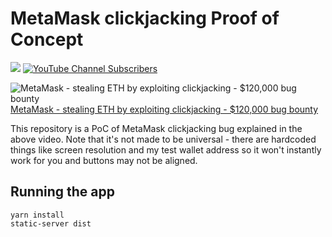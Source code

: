 # MetaMask clickjacking Proof of Concept
<p>
  <a href="https://twitter.com/intent/follow?screen_name=gregxsunday" title="Follow"><img src="https://img.shields.io/twitter/follow/gregxsunday?label=gregxsunday&style=social"></a>
<a href="https://www.youtube.com/c/BugBountyReportsExplained?sub_confirmation=1" title="Subscribe"><img alt="YouTube Channel Subscribers" src="https://img.shields.io/youtube/channel/subscribers/UCZDyl7G-Lq-EMVO8PfDFp9g?style=social"></a>
</p>

![MetaMask - stealing ETH by exploiting clickjacking - $120,000 bug bounty](https://bucket.mlcdn.com/a/2951/2951926/images/6de3fd2c2c8a7f9fe22cfe5681989dbade3fa485.png)
[MetaMask - stealing ETH by exploiting clickjacking - $120,000 bug bounty](https://youtu.be/HnI0w156rtw)

This repository is a PoC of MetaMask clickjacking bug explained in the above video. Note that it's not made to be universal - there are hardcoded things like screen resolution and my test wallet address so it won't instantly work for you and buttons may not be aligned.

## Running the app
```
yarn install
static-server dist
```

